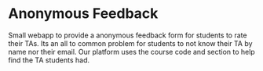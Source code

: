 Anonymous Feedback
======================

Small webapp to provide a anonymous feedback form for students to rate their TAs.
Its an all to common problem for students to not know their TA by name nor their email.
Our platform uses the course code and section to help find the TA students had.

